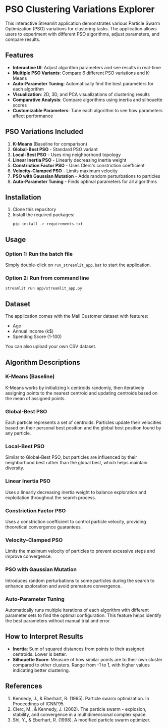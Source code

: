 # PSO Clustering Variations Explorer

This interactive Streamlit application demonstrates various Particle Swarm Optimization (PSO) variations for clustering tasks. The application allows users to experiment with different PSO algorithms, adjust parameters, and compare results.

## Features

- **Interactive UI**: Adjust algorithm parameters and see results in real-time
- **Multiple PSO Variants**: Compare 6 different PSO variations and K-Means
- **Auto-Parameter Tuning**: Automatically find the best parameters for each algorithm
- **Visualization**: 2D, 3D, and PCA visualizations of clustering results
- **Comparative Analysis**: Compare algorithms using inertia and silhouette scores
- **Customizable Parameters**: Tune each algorithm to see how parameters affect performance

## PSO Variations Included

1. **K-Means** (Baseline for comparison)
2. **Global-Best PSO** - Standard PSO variant
3. **Local-Best PSO** - Uses ring neighborhood topology
4. **Linear Inertia PSO** - Linearly decreasing inertia weight
5. **Constriction Factor PSO** - Uses Clerc's constriction coefficient
6. **Velocity-Clamped PSO** - Limits maximum velocity
7. **PSO with Gaussian Mutation** - Adds random perturbations to particles
8. **Auto-Parameter Tuning** - Finds optimal parameters for all algorithms

## Installation

1. Clone this repository
2. Install the required packages:
   ```
   pip install -r requirements.txt
   ```

## Usage

### Option 1: Run the batch file

Simply double-click on `run_streamlit_app.bat` to start the application.

### Option 2: Run from command line

```
streamlit run app/streamlit_app.py
```

## Dataset

The application comes with the Mall Customer dataset with features:

- Age
- Annual Income (k$)
- Spending Score (1-100)

You can also upload your own CSV dataset.

## Algorithm Descriptions

### K-Means (Baseline)

K-Means works by initializing k centroids randomly, then iteratively assigning points to the nearest centroid and updating centroids based on the mean of assigned points.

### Global-Best PSO

Each particle represents a set of centroids. Particles update their velocities based on their personal best position and the global best position found by any particle.

### Local-Best PSO

Similar to Global-Best PSO, but particles are influenced by their neighborhood best rather than the global best, which helps maintain diversity.

### Linear Inertia PSO

Uses a linearly decreasing inertia weight to balance exploration and exploitation throughout the search process.

### Constriction Factor PSO

Uses a constriction coefficient to control particle velocity, providing theoretical convergence guarantees.

### Velocity-Clamped PSO

Limits the maximum velocity of particles to prevent excessive steps and improve convergence.

### PSO with Gaussian Mutation

Introduces random perturbations to some particles during the search to enhance exploration and avoid premature convergence.

### Auto-Parameter Tuning

Automatically runs multiple iterations of each algorithm with different parameter sets to find the optimal configuration. This feature helps identify the best parameters without manual trial and error.

## How to Interpret Results

- **Inertia**: Sum of squared distances from points to their assigned centroids. Lower is better.
- **Silhouette Score**: Measure of how similar points are to their own cluster compared to other clusters. Range from -1 to 1, with higher values indicating better clustering.

## References

1. Kennedy, J., & Eberhart, R. (1995). Particle swarm optimization. In Proceedings of ICNN'95.
2. Clerc, M., & Kennedy, J. (2002). The particle swarm - explosion, stability, and convergence in a multidimensional complex space.
3. Shi, Y., & Eberhart, R. (1998). A modified particle swarm optimizer.
